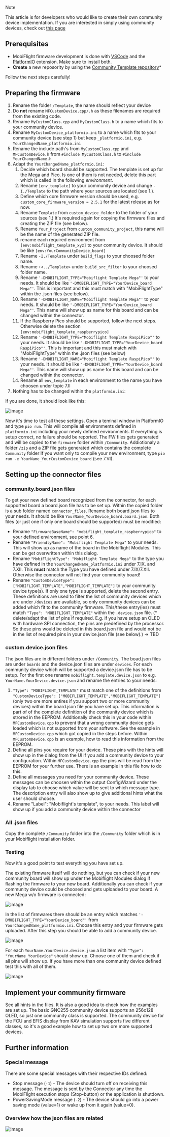 > [!NOTE]  
> This article is for developers who would like to create their own community device implementation. If you are interested in simply using community devices, check out [this page](https://github.com/MobiFlight/MobiFlight-Connector/wiki/Using-a-pre-build-custom-device)

## Prerequisites
* MobiFlight firmware development is done with [VSCode](https://code.visualstudio.com/) and the [PlatformIO](https://platformio.org) extension. 
Make sure to install both.
* **Create** a new reposority by using the [Community Template repository](https://github.com/MobiFlight/CommunityDevice_Template)*

Follow the next steps carefully!

## Preparing the firmware
1. Rename the folder `/Template`, the name should reflect your device
2. Do **not** rename `MFCustomDevice.cpp/.h` as these filenames are required from the existing code.
4. Rename `MyCustomClass.cpp` and `MyCustomClass.h` to a name which fits to your community device.
5. Rename `MyCustomDevice_platformio.ini` to a name which fits to your community device (see step 1) but keep `_platformio.ini`, e.g. `YourChangedName_platformio.ini`
6. Rename the include path's from `MyCustomClass.cpp` and `MFCustomDevice.h` from `#include MyCustomClass.h` to `#include YourChangedName.h`
7. Adapt the `YourChangedName_platformio.ini`:
   1. Decide which board should be supported. The template is set up for the Mega and Pico. Is one of them is not needed, delete this part which is called in the following _environment_.
   2. Rename `[env_template]` to your community device and change `-I./Template` to the path where your sources are located (see 1.).
   3. Define which core firmware version should be used, e.g. `custom_core_firmware_version = 2.5.1` for the latest release as for now.
   4. Rename `Template` from `custom_device_folder` to the folder of your sources (see 1.) It's required again for copying the firmware files and creating the ZIP file (see below).
   5. Rename `Your_Project` from `custom_community_project`, this name will be the name of the generated ZIP file.
   6. rename each required environment from `[env:mobiflight_template_xyz]` to your community device. It should be like `[env:YourCommunityDevice_board]`
   7. Rename `-I./Template` under `build_flags` to your choosed folder name.
   8. Rename `+<../Template>` under `build_src_filter` to your choosed folder name.
   9. Rename `'-DMOBIFLIGHT_TYPE="Mobiflight Template Mega"'` to your needs. It should be like `'-DMOBIFLIGHT_TYPE="YourDevice_board Mega"'`. This is important and this must match with "MobiFlightType" within the .json files (see below).
   10. Rename `'-DMOBIFLIGHT_NAME="Mobiflight Template Mega"'` to your needs. It should be like `'-DMOBIFLIGHT_TYPE="YourDevice_board Mega"'`. This name will show up as name for this board and can be changed within the connector.
   11. If the Raspberry Pico should  be supported, follow the next steps. Otherwise delete the section `[env:mobiflight_template_raspberrypico]`
   12. Rename `'-DMOBIFLIGHT_TYPE="Mobiflight Template RaspiPico"'` to your needs. It should be like `'-DMOBIFLIGHT_TYPE="YourDevice_board RaspiPico"'`. This is important and this must match with "MobiFlightType" within the .json files (see below)
   13. Rename `'-DMOBIFLIGHT_NAME="Mobiflight Template RaspiPico"'` to your needs. It should be like `'-DMOBIFLIGHT_TYPE="YourDevice_board Mega"'`. This name will show up as name for this board and can be changed within the connector.
   14. Rename all `env_template` in each environment to the name you have choosen under topic 7.II
8. Nothing has to be changed within the `platformio.ini`:

If you are done, it should look like this:

![image](https://github.com/MobiFlight/MobiFlight-Connector/assets/3263285/58bf29c7-11df-47e9-a045-99ca731d917c)

Now it's time to test all these settings. Open a teminal window in PlatformIO and type `pio run`. This will compile all environments defined in `platformio.ini` including your newly defined environments. If everything is setup correct, no failure should be reported.
The FW files gets generated and will be copied to the `firmware` folder within `/Community`. Addiotionaly a folder `/zip` and a ZIP file gets generated which contains the complete `Community` folder
If you want only to compile your new environment, type `pio run -e YourName_YourCustomDevice_board` (see 7.VI).

## Setting up the connector files

### community.board.json files

To get your new defined board recognized from the connector, for each supported board a board.json file has to be set up. Within the copied folder is a sub folder named `connector_files`. Rename both board.json files to your needs. It should be like `YourName_YourDevice_board.board.json`. Both files (or just one if only one board should be supported) must be modified:
* Rename `"FirmwareBaseName": "mobiflight_template_raspberrypico"` to your defined environment, see point 6.
* Rename `"FriendlyName": "Mobiflight Template Mega"` to your needs. This will show up as name of the board in the Mobiflight Modules. This can be get overwritten within this dialog.
* Rename `"MobiFlightType": "Mobiflight Template Mega"` to the type you have defined in the `YourChangedName_platformio.ini` under 7.IX. and 7.XII. This **must** match the Type you have defined under 7.IX/7.XII. Otherwise the connector will not find your community board!
* Rename `"CustomDeviceType": ["MOBIFLIGHT_TEMPLATE","MOBIFLIGHT_TEMPLATE"]` to your community device type(s). If only one type is supported, delete the second entry. These definitions are used to filter the list of community devices which are under `/devices` are available, so only community devices can be added which fit to the community firmware. This/these entry(ies) must match `"Type": "MOBIFLIGHT_TEMPLATE"` within the `.device.json` file.
(* delete/adapt the list of pins if required. E.g. if you have setup an OLED with hardware SPI connection, the pins are predefined by the processor. So these pins would be deleted in this board.json file and would not be in the list of required pins in your device.json file (see below).) -> TBD

### custom.device.json files
The json files are in different folders under `/Community`. The boad.json files are under `boards` and the device.json files are under `devices`.
For each community device which will be supported a device.json file has to be setup. For the first one rename `mobiflight.template.device.json` to e.g. `YourName.YourDevice.device.json` and rename the entries to your needs:
1. `"Type": "MOBIFLIGHT_TEMPLATE"` must match one of the definitions from `"CustomDeviceType": ["MOBIFLIGHT_TEMPLATE","MOBIFLIGHT_TEMPLATE"]` (only two ore more entires if you support two or more community devices) within the board.json file you have set up. This information is part of of the complete definition of the community device which is strored in the EEPROM. Additionally check this in your code within `MFCustomDevice.cpp` to prevent that a wrong community device gets loaded which is not supported from your software. See the example in `MFCustomDevice.cpp` which got copied in the steps before.
Within `MFCustomDevice.cpp` is an example, how to read this information from the EEPROM.
2. Define all pins you require for your device. These pins with the hints will show up in the dialog from the UI if you add a community device to your configuration. Within `MFCustomDevice.cpp` the pins will be read from the EEPROM for your further use. There is an example in this file how to do this.
3. Define all messages you need for your community device. These messages can be choosen within the output ConfigWizard under the display tab to choose which value will be sent to which message type. The description entry will also show up to give additional hints what the user should choose.
4. Rename "Label": "Mobiflight's template", to your needs. This label will show up if you add a community device within the connector

### All .json files
Copy the complete `/Community` folder into the `/Community` folder which is in your Mobiflight installation folder.


### Testing
Now it's a good point to test everything you have set up.

The existing firmware itself will do nothing, but you can check if your new community board will show up under the Mobiflight Modules dialog if flashing the firmware to your new board. Additionally you can check if your community device could be choosed and gets uploaded to your board.
A new Mega w/o firmware is connected:

![image](https://github.com/MobiFlight/MobiFlight-Connector/assets/3263285/7167ecb9-c254-400c-88be-fc5ef5b103b3)

In the list of firmwares there should be an entry which matches `'-DMOBIFLIGHT_TYPE="YourDevice_board"'` from `YourChangedName_platformio.ini`.
Choose this entry and your firmware gets uploaded.
After this step you should be able to add a community device.

![image](https://github.com/MobiFlight/MobiFlight-Connector/assets/3263285/59f292f7-cbb1-4570-b0be-c5a933958e9e)

For each `YourName.YourDevice.device.json` a list item with `"Type": "YourName_YourDevice"` should show up. Choose one of them and check if all pins will show up. If you have more than one community device defined test this with all of them.

![image](https://github.com/MobiFlight/MobiFlight-Connector/assets/3263285/55d15e50-39ee-4474-a251-61da51754320)


## Implement your community firmware
See all hints in the files. It is also a good idea to check how the examples are set up. The basic GNC255 community device supports an 256x128 OLED, so just one community class is supported. The community device for the FCU and EFIS display from KAV simulation supports five different classes, so it's a good example how to set up two ore more supported devices.

## Further information

### Special message
There are some special messages with their respective IDs defined:
* Stop message (`-1`) - The device should turn off on receiving this message. The message is sent by the Connector any time the MobiFlight execution stops (Stop-button) or the application is shutdown.
* PowerSavingMode message (`-2`) - The device should go into a power saving mode (value=1) or wake up from it again (value=0).

### Overview how the json files are related
![image](https://github.com/MobiFlight/MobiFlight-Connector/assets/3263285/0123829b-27c1-49ad-96d2-30a751da6e25)

